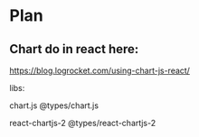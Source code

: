 # Plan

## Chart do in react here:

https://blog.logrocket.com/using-chart-js-react/

libs:

chart.js
@types/chart.js

react-chartjs-2
@types/react-chartjs-2
